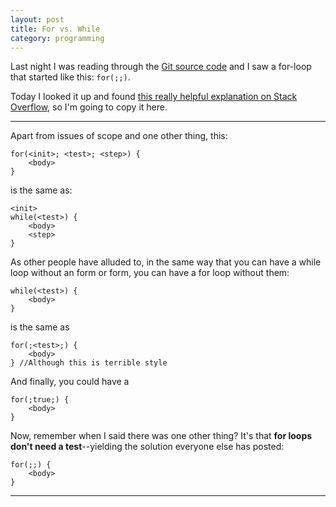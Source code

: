 ```yaml
---
layout: post
title: For vs. While
category: programming
---
```


Last night I was reading through the [Git source code](https://github.com/shelbyspees/git) and I saw a for-loop that started like this: `for(;;)`.

Today I looked it up and found [this really helpful explanation on Stack Overflow](http://stackoverflow.com/a/6348114/3788802), so I'm going to copy it here.

---

Apart from issues of scope and one other thing, this:

    for(<init>; <test>; <step>) {
    	<body>
    }

is the same as:

    <init>
    while(<test>) {
    	<body>
    	<step>
    }

As other people have alluded to, in the same way that you can have a while loop without an <init> form or <step> form, you can have a for loop without them:

    while(<test>) {
    	<body>
    }

is the same as

    for(;<test>;) {
    	<body>
    } //Although this is terrible style

And finally, you could have a

    for(;true;) {
    	<body>
    }

Now, remember when I said there was one other thing? It's that **for loops don't need a test**--yielding the solution everyone else has posted:

    for(;;) {
    	<body>
    }

---